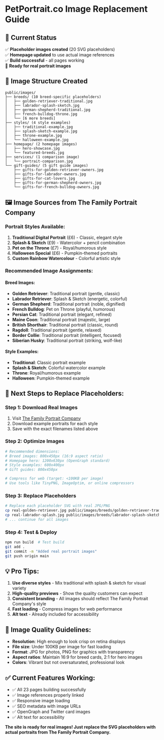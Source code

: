 # PetPortrait.co Image Replacement Guide

## 🎯 Current Status
✅ **Placeholder images created** (20 SVG placeholders)  
✅ **Homepage updated** to use actual image references  
✅ **Build successful** - all pages working  
🔄 **Ready for real portrait images**

## 📁 Image Structure Created

```
public/images/
├── breeds/ (10 breed-specific placeholders)
│   ├── golden-retriever-traditional.jpg
│   ├── labrador-splash-sketch.jpg
│   ├── german-shepherd-traditional.jpg
│   ├── french-bulldog-throne.jpg
│   └── [6 more breeds]
├── styles/ (4 style examples)
│   ├── traditional-example.jpg
│   ├── splash-sketch-example.jpg
│   ├── throne-example.jpg
│   └── halloween-example.jpg
├── homepage/ (2 homepage images)
│   ├── hero-showcase.jpg
│   └── featured-breeds.jpg
├── services/ (1 comparison image)
│   └── portrait-comparison.jpg
└── gift-guides/ (5 gift guide images)
    ├── gifts-for-golden-retriever-owners.jpg
    ├── gifts-for-labrador-owners.jpg
    ├── gifts-for-cat-lovers.jpg
    ├── gifts-for-german-shepherd-owners.jpg
    └── gifts-for-french-bulldog-owners.jpg
```

## 🖼️ Image Sources from The Family Portrait Company

### Portrait Styles Available:
1. **Traditional Digital Portrait** (£6) - Classic, elegant style
2. **Splash & Sketch** (£9) - Watercolor + pencil combination  
3. **Pet on the Throne** (£7) - Royal/humorous style
4. **Halloween Special** (£6) - Pumpkin-themed portraits
5. **Custom Rainbow Watercolour** - Colorful artistic style

### Recommended Image Assignments:

#### Breed Images:
- **Golden Retriever**: Traditional portrait (gentle, classic)
- **Labrador Retriever**: Splash & Sketch (energetic, colorful)
- **German Shepherd**: Traditional portrait (noble, dignified)
- **French Bulldog**: Pet on Throne (playful, humorous)
- **Persian Cat**: Traditional portrait (elegant, refined)
- **Maine Coon**: Traditional portrait (majestic, large)
- **British Shorthair**: Traditional portrait (classic, round)
- **Ragdoll**: Traditional portrait (gentle, relaxed)
- **Border Collie**: Traditional portrait (intelligent, focused)
- **Siberian Husky**: Traditional portrait (striking, wolf-like)

#### Style Examples:
- **Traditional**: Classic portrait example
- **Splash & Sketch**: Colorful watercolor example
- **Throne**: Royal/humorous example
- **Halloween**: Pumpkin-themed example

## 🔄 Next Steps to Replace Placeholders:

### Step 1: Download Real Images
1. Visit [The Family Portrait Company](https://familyportraitcompany.com/)
2. Download example portraits for each style
3. Save with the exact filenames listed above

### Step 2: Optimize Images
```bash
# Recommended dimensions:
# Breed images: 800x450px (16:9 aspect ratio)
# Homepage hero: 1200x630px (OpenGraph standard)
# Style examples: 600x400px
# Gift guides: 800x450px

# Compress for web (target: <100KB per image)
# Use tools like TinyPNG, ImageOptim, or online compressors
```

### Step 3: Replace Placeholders
```bash
# Replace each placeholder SVG with real JPG/PNG
cp real-golden-retriever.jpg public/images/breeds/golden-retriever-traditional.jpg
cp real-labrador-splash.jpg public/images/breeds/labrador-splash-sketch.jpg
# ... continue for all images
```

### Step 4: Test & Deploy
```bash
npm run build  # Test build
git add .
git commit -m "Added real portrait images"
git push origin main
```

## 💡 Pro Tips:

1. **Use diverse styles** - Mix traditional with splash & sketch for visual variety
2. **High-quality previews** - Show the quality customers can expect
3. **Consistent branding** - All images should reflect The Family Portrait Company's style
4. **Fast loading** - Compress images for web performance
5. **Alt text** - Already included for accessibility

## 🎨 Image Quality Guidelines:

- **Resolution**: High enough to look crisp on retina displays
- **File size**: Under 100KB per image for fast loading
- **Format**: JPG for photos, PNG for graphics with transparency
- **Aspect ratios**: Maintain 16:9 for breed cards, 2:1 for hero images
- **Colors**: Vibrant but not oversaturated, professional look

## ✅ Current Features Working:

- ✅ All 23 pages building successfully
- ✅ Image references properly linked
- ✅ Responsive image loading
- ✅ SEO metadata with image URLs
- ✅ OpenGraph and Twitter card images
- ✅ Alt text for accessibility

**The site is ready for real images! Just replace the SVG placeholders with actual portraits from The Family Portrait Company.**

